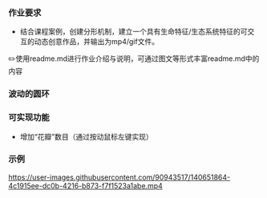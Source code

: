 ### 作业要求

- 结合课程案例，创建分形机制，建立一个具有生命特征/生态系统特征的可交互的动态创意作品，并输出为mp4/gif文件。

✏️使用readme.md进行作业介绍与说明，可通过图文等形式丰富readme.md中的内容

### 波动的圆环

### 可实现功能

- 增加“花瓣”数目（通过按动鼠标左键实现）

### 示例

https://user-images.githubusercontent.com/90943517/140651864-4c1915ee-dc0b-4216-b873-f7f1523a1abe.mp4
